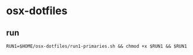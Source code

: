 # osx-dotfiles

## run

```shell
RUN1=$HOME/osx-dotfiles/run1-primaries.sh && chmod +x $RUN1 && $RUN1
```
